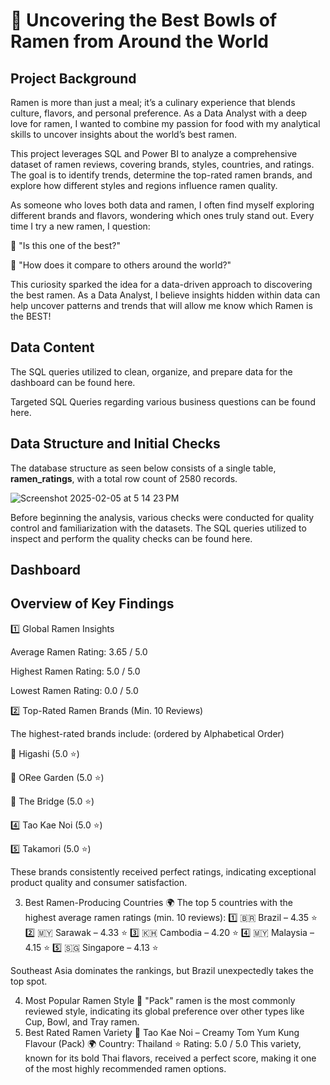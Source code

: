 # 🍜 Uncovering the Best Bowls of Ramen from Around the World

## Project Background
Ramen is more than just a meal; it’s a culinary experience that blends culture, flavors, and personal preference. As a Data Analyst with a deep love for ramen, I wanted to combine my passion for food with my analytical skills to uncover insights about the world’s best ramen.

This project leverages SQL and Power BI to analyze a comprehensive dataset of ramen reviews, covering brands, styles, countries, and ratings. The goal is to identify trends, determine the top-rated ramen brands, and explore how different styles and regions influence ramen quality.

As someone who loves both data and ramen, I often find myself exploring different brands and flavors, wondering which ones truly stand out. Every time I try a new ramen, I question:

🤔 "Is this one of the best?"

🤔 "How does it compare to others around the world?"

This curiosity sparked the idea for a data-driven approach to discovering the best ramen. As a Data Analyst, I believe insights hidden within data can help uncover patterns and trends that will allow me know which Ramen is the BEST!

## Data Content

The SQL queries utilized to clean, organize, and prepare data for the dashboard can be found here.

Targeted SQL Queries regarding various business questions can be found here.

## Data Structure and Initial Checks

The database structure as seen below consists of a single table, **ramen_ratings**, with a total row count of 2580 records.

![Screenshot 2025-02-05 at 5 14 23 PM](https://github.com/user-attachments/assets/662b3cbe-6d3b-4fc7-b80b-64b9338e256b)

Before beginning the analysis, various checks were conducted for quality control and familiarization with the datasets. The SQL queries utilized to inspect and perform the quality checks can be found here.

## Dashboard

## Overview of Key Findings
1️⃣ Global Ramen Insights

Average Ramen Rating: 3.65 / 5.0

Highest Ramen Rating: 5.0 / 5.0

Lowest Ramen Rating: 0.0 / 5.0

2️⃣ Top-Rated Ramen Brands (Min. 10 Reviews)

The highest-rated brands include: (ordered by Alphabetical Order)

🥇 Higashi (5.0 ⭐)

🥈 ORee Garden (5.0 ⭐)

🥉 The Bridge (5.0 ⭐)

4️⃣ Tao Kae Noi (5.0 ⭐)

5️⃣ Takamori (5.0 ⭐)

These brands consistently received perfect ratings, indicating exceptional product quality and consumer satisfaction.

3. Best Ramen-Producing Countries 🌍
The top 5 countries with the highest average ramen ratings (min. 10 reviews):
1️⃣ 🇧🇷 Brazil – 4.35 ⭐
2️⃣ 🇲🇾 Sarawak – 4.33 ⭐
3️⃣ 🇰🇭 Cambodia – 4.20 ⭐
4️⃣ 🇲🇾 Malaysia – 4.15 ⭐
5️⃣ 🇸🇬 Singapore – 4.13 ⭐

Southeast Asia dominates the rankings, but Brazil unexpectedly takes the top spot.

4. Most Popular Ramen Style
🍜 "Pack" ramen is the most commonly reviewed style, indicating its global preference over other types like Cup, Bowl, and Tray ramen.
5. Best Rated Ramen Variety
🥇 Tao Kae Noi – Creamy Tom Yum Kung Flavour (Pack)
🌍 Country: Thailand
⭐ Rating: 5.0 / 5.0
This variety, known for its bold Thai flavors, received a perfect score, making it one of the most highly recommended ramen options.
